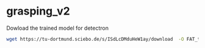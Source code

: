 # grasping_v2

Dowload the trained model for detectron 
```sh
wget https://tu-dortmund.sciebo.de/s/ISdLcDMduHeW1ay/download  -O FAT_trained_Ml2R_bin_fine_tuned.pth
```
